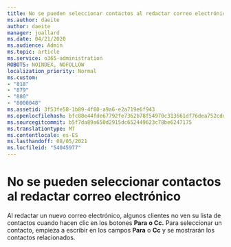 ```yaml
---
title: No se pueden seleccionar contactos al redactar correo electrónico en Outlook.com
ms.author: daeite
author: daeite
manager: joallard
ms.date: 04/21/2020
ms.audience: Admin
ms.topic: article
ms.service: o365-administration
ROBOTS: NOINDEX, NOFOLLOW
localization_priority: Normal
ms.custom:
- "818"
- "879"
- "880"
- "8000048"
ms.assetid: 3f53fe58-1b89-4f80-a9a6-e2a719e6f943
ms.openlocfilehash: bfc88e44fde67792fe7362b78f54970c313661df76dea752cdd85fd03802d290
ms.sourcegitcommit: b5f7da89a650d2915dc652449623c78be6247175
ms.translationtype: MT
ms.contentlocale: es-ES
ms.lasthandoff: 08/05/2021
ms.locfileid: "54045977"
---
```

# <a name="cant-select-contacts-when-composing-email"></a>No se pueden seleccionar contactos al redactar correo electrónico

Al redactar un nuevo correo electrónico, algunos clientes no ven su lista de contactos cuando hacen clic en los botones **Para** **o Cc.** Para seleccionar un contacto, empieza a escribir en los campos **Para** o **Cc** y se mostrarán los contactos relacionados.
